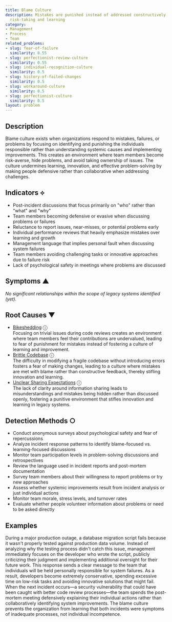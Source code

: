 ```yaml
---
title: Blame Culture
description: Mistakes are punished instead of addressed constructively, discouraging
  risk-taking and learning
category:
- Management
- Process
- Team
related_problems:
- slug: fear-of-failure
  similarity: 0.55
- slug: perfectionist-review-culture
  similarity: 0.55
- slug: individual-recognition-culture
  similarity: 0.5
- slug: history-of-failed-changes
  similarity: 0.5
- slug: workaround-culture
  similarity: 0.5
- slug: perfectionist-culture
  similarity: 0.5
layout: problem
---
```


## Description

Blame culture exists when organizations respond to mistakes, failures, or problems by focusing on identifying and punishing the individuals responsible rather than understanding systemic causes and implementing improvements. This creates an environment where team members become risk-averse, hide problems, and avoid taking ownership of issues. The culture undermines learning, innovation, and effective problem-solving by making people defensive rather than collaborative when addressing challenges.


## Indicators ⟡

- Post-incident discussions that focus primarily on "who" rather than "what" and "why"
- Team members becoming defensive or evasive when discussing problems or failures
- Reluctance to report issues, near-misses, or potential problems early
- Individual performance reviews that heavily emphasize mistakes over learning and growth
- Management language that implies personal fault when discussing system failures
- Team members avoiding challenging tasks or innovative approaches due to failure risk
- Lack of psychological safety in meetings where problems are discussed


## Symptoms ▲

*No significant relationships within the scope of legacy systems identified (yet).*

## Root Causes ▼

- [Bikeshedding](bikeshedding.md) <span class="info-tooltip" title="Confidence: 0.351, Strength: 0.904">ⓘ</span>
<br/>  Focusing on trivial issues during code reviews creates an environment where team members feel their contributions are undervalued, leading to fear of punishment for mistakes instead of fostering a culture of learning and improvement.
- [Brittle Codebase](brittle-codebase.md) <span class="info-tooltip" title="Confidence: 0.333, Strength: 0.874">ⓘ</span>
<br/>  The difficulty in modifying a fragile codebase without introducing errors fosters a fear of making changes, leading to a culture where mistakes are met with blame rather than constructive feedback, thereby stifling innovation and learning.
- [Unclear Sharing Expectations](unclear-sharing-expectations.md) <span class="info-tooltip" title="Confidence: 0.305, Strength: 0.867">ⓘ</span>
<br/>  The lack of clarity around information sharing leads to misunderstandings and mistakes being hidden rather than discussed openly, fostering a punitive environment that stifles innovation and learning in legacy systems.

## Detection Methods ○

- Conduct anonymous surveys about psychological safety and fear of repercussions
- Analyze incident response patterns to identify blame-focused vs. learning-focused discussions
- Monitor team participation levels in problem-solving discussions and retrospectives
- Review the language used in incident reports and post-mortem documentation
- Survey team members about their willingness to report problems or try new approaches
- Assess whether systemic improvements result from incident analysis or just individual actions
- Monitor team morale, stress levels, and turnover rates
- Evaluate whether people volunteer information about problems or need to be asked directly


## Examples

During a major production outage, a database migration script fails because it wasn't properly tested against production data volume. Instead of analyzing why the testing process didn't catch this issue, management immediately focuses on the developer who wrote the script, publicly criticizing their judgment and implementing additional oversight for their future work. This response sends a clear message to the team that individuals will be held personally responsible for system failures. As a result, developers become extremely conservative, spending excessive time on low-risk tasks and avoiding innovative solutions that might fail. When the next incident occurs—a security vulnerability that could have been caught with better code review processes—the team spends the post-mortem meeting defensively explaining their individual actions rather than collaboratively identifying system improvements. The blame culture prevents the organization from learning that both incidents were symptoms of inadequate processes, not individual incompetence.
